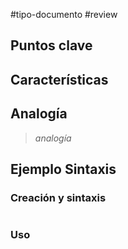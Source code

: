 #tipo-documento #review  

## Puntos clave

## Características
## Analogía

> *analogía*
## Ejemplo Sintaxis
### Creación y sintaxis
```c

```
### Uso
```c#

```